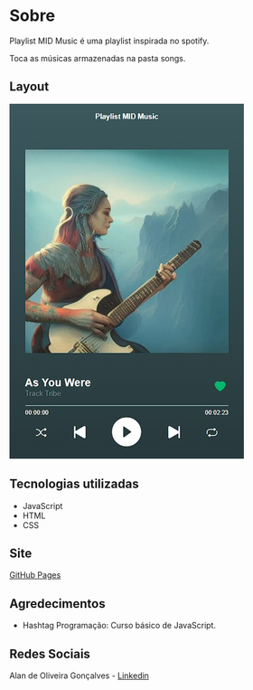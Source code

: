 # Sobre

Playlist MID Music é uma playlist inspirada no spotify.

Toca as músicas armazenadas na pasta songs.

## Layout 
![Windows](https://github.com/Alan-oliveir/Playlist_MID_Music/blob/main/Screenshot/playlist.jpg)

## Tecnologias utilizadas
- JavaScript
- HTML
- CSS

## Site
[GitHub Pages](https://alan-oliveir.github.io/Playlist_MID_Music)

## Agredecimentos
- Hashtag Programação: Curso básico de JavaScript.

## Redes Sociais 

Alan de Oliveira Gonçalves - [Linkedin](www.linkedin.com/in/alan-de-oliveira-gonçalves-207549258)
